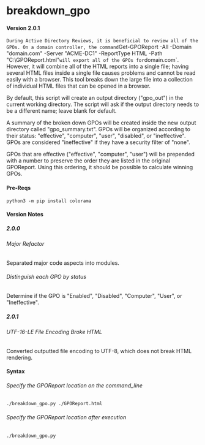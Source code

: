 # breakdown_gpo

#### Version 2.0.1
`
During Active Directory Reviews, it is beneficial to review all of the GPOs.
On a domain controller, the command `Get-GPOReport -All -Domain "domain.com" -Server "ACME-DC1" -ReportType HTML -Path "C:\GPOReport.html"` will export all of the GPOs for `domain.com`. However, it will combine all of the HTML reports into a single file; having several HTML files inside a single file causes problems and cannot be read easily with a browser. This tool breaks down the large file into a collection of individual HTML files that can be opened in a browser.

By default, this script will create an output directory ("gpo_out") in the current working directory.
The script will ask if the output directory needs to be a different name; leave blank for default.

A summary of the broken down GPOs will be created inside the new output directory called "gpo_summary.txt".
GPOs will be organized according to their status: "effective", "computer", "user", "disabled", or "ineffective".
GPOs are considered "ineffective" if they have a security filter of "none".

GPOs that are effective ("effective", "computer", "user") will be prepended with a number to preserve the order they are listed in the original GPOReport.
Using this ordering, it should be possible to calculate winning GPOs.

#### Pre-Reqs
`python3 -m pip install colorama`

#### Version Notes
##### 2.0.0
###### Major Refactor
Separated major code aspects into modules.

###### Distinguish each GPO by status
Determine if the GPO is "Enabled", "Disabled", "Computer", "User", or "Ineffective".

##### 2.0.1
###### UTF-16-LE File Encoding Broke HTML
Converted outputted file encoding to UTF-8, which does not break HTML rendering.

#### Syntax

###### Specify the GPOReport location on the command_line
`./breakdown_gpo.py ./GPOReport.html`

###### Specify the GPOReport location after execution
`./breakdown_gpo.py`